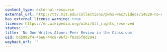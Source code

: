 ```yaml
---
content_type: external-resource
external_url: http://ttv.mit.edu/collections/pwhs-wac/videos/14629-no-one-writes-alone-peer-review-in-the-classroom-a-guide-for-students
has_external_license_warning: true
license: https://en.wikipedia.org/wiki/All_rights_reserved
status: ''
title: 'No One Writes Alone: Peer Review in the Classroom'
uid: bbb992f4-4be6-44c8-96f3-f8285f0d2941
wayback_url: ''
---
```

